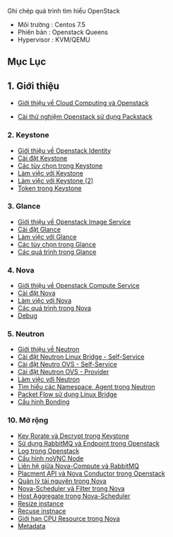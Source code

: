 
Ghi chép quá trình tìm hiểu OpenStack

- Môi trường : Centos 7.5
- Phiên bản : Openstack Queens
- Hypervisor : KVM/QEMU


## Mục Lục

## 1. Giới thiệu

- [Giới thiệu về Cloud Computing và Openstack](https://github.com/nguyenhungsync/Report-Intern-Meditech/blob/master/Openstack/1.%20Intro%20Cloud%20Computing.md)

- [Cài thử nghiệm Openstack sử dụng Packstack](https://github.com/nguyenhungsync/Report-Intern-Meditech/blob/master/Openstack/2.install-pack-stack.md)
### 2. Keystone

- [Giới thiệu về  Openstack  Identity](https://github.com/nguyenhungsync/Report-Intern-Meditech/blob/master/Openstack/Keystone/1.%20Introduction-Keystone.md)
- [Cài đặt Keystone ](https://github.com/nguyenhungsync/Report-Intern-Meditech/blob/master/Openstack/Keystone/1.%20Introduction-Keystone.md)
- [Các tùy chọn trong Keystone](https://github.com/nguyenhungsync/Report-Intern-Meditech/blob/master/Openstack/Keystone/4.%20Config-Keystone.md)
- [Làm việc với Keystone](https://github.com/nguyenhungsync/Report-Intern-Meditech/blob/master/Openstack/Keystone/5.%20Keystone-Openstack-CLI.md)
- [Làm việc với Keystone (2) ]( https://github.com/nguyenhungsync/Report-Intern-Meditech/blob/master/Openstack/Keystone/6.%20Keystone-CURL.md)
- [Token trong Keystone](https://github.com/nguyenhungsync/Report-Intern-Meditech/blob/master/Openstack/Keystone/7.%20Token-Keystone.md)

### 3. Glance

- [Giới thiệu về Openstack Image Service](https://github.com/nguyenhungsync/Report-Intern-Meditech/blob/master/Openstack/Glance/1.%20Introduction-Glance.md)
- [Cài đặt Glance](https://github.com/nguyenhungsync/Report-Intern-Meditech/blob/master/Openstack/Glance/2.%20Install%20Glance.md)
- [Làm việc với Glance](https://github.com/nguyenhungsync/Report-Intern-Meditech/blob/master/Openstack/Glance/3.%20Openstack-Glance-%26-CURL.md)
- [Các tùy chọn trong Glance](https://github.com/nguyenhungsync/Report-Intern-Meditech/blob/master/Openstack/Glance/4.%20Config.md)
- [Các quá trình trong Glance](https://github.com/nguyenhungsync/Report-Intern-Meditech/blob/master/Openstack/Glance/5.%20Glance-Advanced.md)

### 4. Nova

- [Giới thiệu về Openstack Compute Service](https://github.com/nguyenhungsync/Report-Intern-Meditech/blob/master/Openstack/Nova/1.Introduction-nova.md)
- [Cài đặt Nova](https://github.com/nguyenhungsync/Report-Intern-Meditech/blob/master/Openstack/Nova/2.%20Install-nova.md)
- [Làm việc với Nova](https://github.com/nguyenhungsync/Report-Intern-Meditech/blob/master/Openstack/Nova/3.Nova-Client%26Curl.md)
- [Các quá trình trong Nova](https://github.com/nguyenhungsync/Report-Intern-Meditech/blob/master/Openstack/Nova/4.%20Nova-Instance-Work-flow.md)
- [Debug](https://github.com/nguyenhungsync/Report-Intern-Meditech/blob/master/Openstack/Nova/5.%20Debug.md)

### 5. Neutron

- [Giới thiệu về Neutron](https://github.com/nguyenhungsync/Report-Intern-Meditech/blob/master/Openstack/Neutron/1.%20Introduction-neutron.md)
- [Cài đặt Neutron Linux Bridge - Self-Service](https://github.com/nguyenhungsync/Report-Intern-Meditech/blob/master/Openstack/Neutron/2.%20Install%20Neutron%20Linux%20Bridge.md)
- [Cài đặt Neutro OVS - Self-Service](https://github.com/nguyenhungsync/Report-Intern-Meditech/blob/master/Openstack/Neutron/2.1%20.%20OVS-Self-Services.md)
- [Cài đặt Neutron OVS - Provider](https://github.com/nguyenhungsync/Report-Intern-Meditech/blob/master/Openstack/Neutron/2.2.%20OVS%20Self-Service-%26-Provider.md)
- [Làm việc với Neutron ](https://github.com/nguyenhungsync/Report-Intern-Meditech/blob/master/Openstack/Neutron/3.%20Neutron-CLI.md)
- [Tìm hiểu các Namespace, Agent trong Neutron](https://github.com/nguyenhungsync/Report-Intern-Meditech/blob/master/Openstack/Neutron/4.%20Neutron-Namespace-Agent.md)
- [Packet Flow sử dụng Linux Bridge](https://github.com/nguyenhungsync/Report-Intern-Meditech/blob/master/Openstack/Neutron/5.%20%20Packet-Walkthrough-Linux-Bridge.md)
- [Cấu hình Bonding](https://github.com/nguyenhungsync/Report-Intern-Meditech/blob/master/Openstack/Neutron/6.%20Bonding.md)

### 10. Mở rộng

- [Key Rorate và Decrypt trong Keystone](https://github.com/nguyenhungsync/Report-Intern-Meditech/blob/master/Openstack/Advance/1.%20Key-Rotate-%26-Decrypt.md)
- [Sử dụng RabbitMQ và Endpoint trong Openstack](https://github.com/nguyenhungsync/Report-Intern-Meditech/blob/master/Openstack/Advance/2.RabbitMQ-%26-API-Endpoint.md)
- [Log trong Openstack](https://github.com/nguyenhungsync/Report-Intern-Meditech/blob/master/Openstack/Advance/3.%20Log.md)
- [Cấu hình noVNC Node](https://github.com/nguyenhungsync/Report-Intern-Meditech/blob/master/Openstack/Advance/4.%20Setup-noVNC.md)
- [Liên hệ giữa Nova-Compute và RabbitMQ](https://github.com/nguyenhungsync/Report-Intern-Meditech/blob/master/Openstack/Advance/5.%20Nova-Compute-Serice-%26-RabbitMQ.md)
- [Placment API và Nova Conductor trong Openstack](https://github.com/nguyenhungsync/Report-Intern-Meditech/blob/master/Openstack/Advance/6.%20Placement-API-%26-Nova-Conductor.md)
- [Quản lý tài nguyên trong Nova](https://github.com/nguyenhungsync/Report-Intern-Meditech/blob/master/Openstack/Advance/7.1.%20%20Resource-Management-OPS.md)
- [Nova-Scheduler và Filter trong Nova](https://github.com/nguyenhungsync/Report-Intern-Meditech/blob/master/Openstack/Advance/7.2%20.%20Nova-Scheduler-%26-Host-Aggreaggregate.md)
- [Host Aggregate trong Nova-Scheduler](https://github.com/nguyenhungsync/Report-Intern-Meditech/blob/master/Openstack/Advance/7.3.%20Lab-Filter-Scheduler.md)
- [Resize instance](https://github.com/nguyenhungsync/Report-Intern-Meditech/blob/master/Openstack/Advance/8.%20Resize-instance.md)
- [Recuse instnace](https://github.com/nguyenhungsync/Report-Intern-Meditech/blob/master/Openstack/Advance/9.%20Rescue-instance.md)
- [Giới hạn CPU Resource trong Nova](https://github.com/nguyenhungsync/Report-Intern-Meditech/blob/master/Openstack/Advance/10.%20Limit-CPU-Resource.md)
- [Metadata](https://github.com/nguyenhungsync/Report-Intern-Meditech/blob/master/Openstack/Advance/11.%20Metadata.md)
